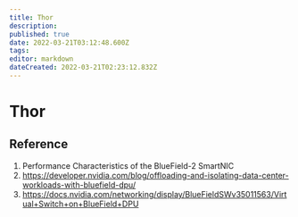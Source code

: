 ```yaml
---
title: Thor
description: 
published: true
date: 2022-03-21T03:12:48.600Z
tags: 
editor: markdown
dateCreated: 2022-03-21T02:23:12.832Z
---
```


# Thor

## Reference
1. Performance Characteristics of the BlueField-2 SmartNIC
2. https://developer.nvidia.com/blog/offloading-and-isolating-data-center-workloads-with-bluefield-dpu/
3. https://docs.nvidia.com/networking/display/BlueFieldSWv35011563/Virtual+Switch+on+BlueField+DPU